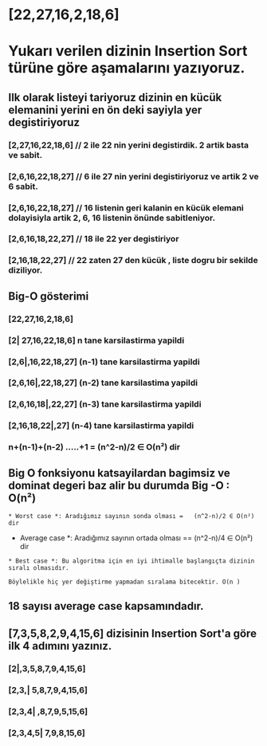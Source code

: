 # [22,27,16,2,18,6]

# Yukarı verilen dizinin Insertion Sort türüne göre aşamalarını yazıyoruz.

## Ilk olarak listeyi tariyoruz  dizinin en kücük elemanini yerini en ön deki sayiyla yer degistiriyoruz

### [2,27,16,22,18,6]  // 2 ile 22 nin yerini degistirdik. 2 artik basta ve sabit.

### [2,6,16,22,18,27]  // 6 ile 27 nin yerini degistiriyoruz ve artik 2 ve 6 sabit.

### [2,6,16,22,18,27]  // 16 listenin geri kalanin en kücük elemani dolayisiyla artik 2, 6, 16  listenin önünde sabitleniyor.

### [2,6,16,18,22,27] // 18 ile 22 yer degistiriyor

### [2,16,18,22,27] // 22 zaten 27 den kücük , liste dogru bir sekilde diziliyor.

## Big-O gösterimi
### [22,27,16,2,18,6]

### [2| 27,16,22,18,6] n tane karsilastirma yapildi 

### [2,6|,16,22,18,27] (n-1) tane karsilastirma yapildi

### [2,6,16|,22,18,27] (n-2) tane karsilastima yapildi 

### [2,6,16,18|,22,27] (n-3) tane karsilastirma yapildi

### [2,16,18,22|,27] (n-4) tane karsilastirma yapildi

### n+(n-1)+(n-2) …..+1 = (n^2-n)/2 ∈ O(n²) dir

## Big O fonksiyonu katsayilardan bagimsiz ve dominat degeri baz alir bu durumda Big -O : O(n²)
 
	* Worst case *: Aradığımız sayının sonda olması =   (n^2-n)/2 ∈ O(n²) dir 


   * Average case *: Aradığımız sayının ortada olması ==   (n^2-n)/4 ∈ O(n²) dir


    * Best case *: Bu algoritma için en iyi ihtimalle başlangıçta dizinin sıralı olmasıdır. 
    
    Böylelikle hiç yer değiştirme yapmadan sıralama bitecektir. O(n )


## 18 sayısı average case kapsamındadır.

##  [7,3,5,8,2,9,4,15,6] dizisinin Insertion Sort'a göre ilk 4 adımını yazınız.

### [2|,3,5,8,7,9,4,15,6]

### [2,3,| 5,8,7,9,4,15,6]

### [2,3,4| ,8,7,9,5,15,6]

### [2,3,4,5| 7,9,8,15,6]

